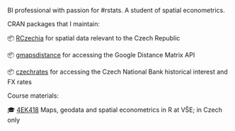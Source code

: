 BI professional with passion for #rstats. A student of spatial econometrics.

CRAN packages that I maintain:

📦 [RCzechia](https://github.com/jlacko/RCzechia) for spatial data relevant to the Czech Republic

📦 [gmapsdistance](https://github.com/jlacko/gmapsdistance) for accessing the Google Distance Matrix API

📦 [czechrates](https://github.com/jla-data/czechrates) for accessing the Czech National Bank historical interest and FX rates

Course materials:

🎓 [4EK418](https://github.com/jlacko/4EK418) Maps, geodata and spatial econometrics in R at VŠE; in Czech only
